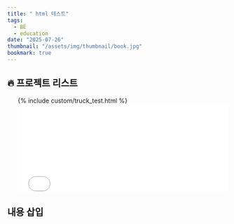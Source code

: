 ```yaml
---
title: " html 테스트"
tags:
  - BE
  - education
date: "2025-07-26"
thumbnail: "/assets/img/thumbnail/book.jpg"
bookmark: true
---
```


<h2>🔥 프로젝트 리스트</h2>
<ul>
  {% include custom/truck_test.html %}
  
  <iframe src="/assets/custom/truck.html" width="100%" height="200" style="border: none;"></iframe>

</ul>
<h2>내용 삽입</h2>

<div id="include-target"></div>
